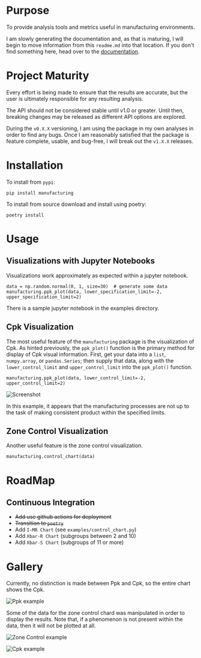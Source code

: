 # Purpose

To provide analysis tools and metrics useful in manufacturing environments.

I am slowly generating the documentation and, as that is maturing, I will begin to move information
from this `readme.md` into that location.  If you don't find something here, head over to the
[documentation](https://manufacturing.readthedocs.io/en/latest/).

# Project Maturity

Every effort is being made to ensure that the results are accurate, but the user is ultimately
responsible for any resulting analysis.

The API should not be considered stable until v1.0 or greater.  Until then, breaking changes may
be released as different API options are explored.

During the `v0.X.X` versioning, I am using the package in my own analyses in order to find any bugs.  Once
I am reasonably satisfied that the package is feature complete, usable, and bug-free, I will break out
the `v1.X.X` releases.

# Installation

To install from `pypi`:

    pip install manufacturing

To install from source download and install using poetry:

    poetry install

# Usage

## Visualizations with Jupyter Notebooks

Visualizations work approximately as expected within a jupyter notebook.

    data = np.random.normal(0, 1, size=30)  # generate some data
    manufacturing.ppk_plot(data, lower_specification_limit=-2, upper_specification_limit=2)
    
There is a sample jupyter notebook in the examples directory.

## Cpk Visualization

The most useful feature of the `manufacturing` package is the visualization of Cpk.
As hinted previously, the `ppk_plot()` function is the primary method for display of
Cpk visual information.  First, get your data into a `list`, `numpy.array`, or 
`pandas.Series`; then supply that data, along with the `lower_control_limit` and 
`upper_control_limit` into the `ppk_plot()` function.

    manufacturing.ppk_plot(data, lower_control_limit=-2, upper_control_limit=2)
    
![Screenshot](images/example3.png)

In this example, it appears that the manufacturing processes are not up to the task of 
making consistent product within the specified limits.

## Zone Control Visualization

Another useful feature is the zone control visualization.

    manufacturing.control_chart(data)

# RoadMap

## Continuous Integration

 - ~~Add use github actions for deployment~~
 - ~~Transition to `poetry`~~
 - Add `I-MR Chart` (see `examples/control_chart.py`)
 - Add `Xbar-R Chart` (subgroups between 2 and 10)
 - Add `Xbar-S Chart` (subgroups of 11 or more)

# Gallery

Currently, no distinction is made between Ppk and Cpk, so the entire chart shows the Cpk.

![Ppk example](images/ppk-chart-example.png)

Some of the data for the zone control chard was manipulated in order to display the results.
Note that, if a phenomenon is not present within the data, then it will not be plotted at
all.

![Zone Control example](images/control-chart-example.png)

![Cpk example](images/cpk-by-subgroups-1.png)
